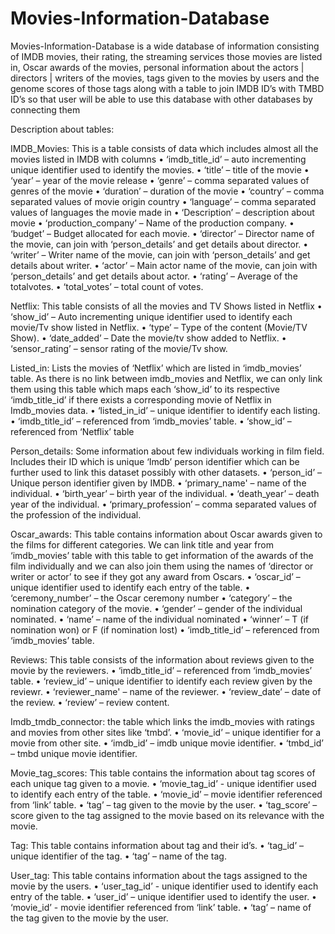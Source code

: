 # Movies-Information-Database
 Movies-Information-Database is a wide database of information consisting of IMDB movies, their rating, the streaming services those movies are listed in, Oscar awards of the movies, personal information about the actors | directors | writers of the movies, tags given to the movies by users and the genome scores of those tags along with a table to join IMDB ID’s with TMBD ID’s so that user will be able to use this database with other databases by connecting them
 
Description about tables:

IMDB_Movies: This is a table consists of data which includes almost all the movies listed in IMDB with columns 
•	‘imdb_title_id’ – auto incrementing unique identifier used to identify the movies.
•	‘title’ – title of the movie
•	‘year’ – year of the movie release
•	‘genre’ – comma separated values of genres of the movie
•	‘duration’ – duration of the movie
•	‘country’ – comma separated values of movie origin country
•	‘language’ – comma separated values of languages the movie made in 
•	‘Description’ – description about movie
•	‘production_company’ – Name of the production company.
•	‘budget’ – Budget allocated for each movie.
•	‘director’ – Director name of the movie, can join with ‘person_details’ and get details about director.
•	‘writer’ – Writer name of the movie, can join with ‘person_details’ and get details about writer.
•	‘actor’ – Main actor name of the movie, can join with ‘person_details’ and get details about actor.
•	‘rating’ – Average of the totalvotes.
•	‘total_votes’ – total count of votes.



Netflix: This table consists of all the movies and TV Shows listed in Netflix
•	‘show_id’ – Auto incrementing unique identifier used to identify each movie/Tv show listed in Netflix.
•	‘type’ – Type of the content (Movie/TV Show).
•	‘date_added’ – Date the movie/tv show added to Netflix.
•	‘sensor_rating’ – sensor rating of the movie/Tv show.

Listed_in: Lists the movies of ‘Netflix’ which are listed in ‘imdb_movies’ table. As there is no link between imdb_movies and Netflix, we can only link them using this table which maps each ‘show_id’ to its respective ‘imdb_title_id’ if there exists a corresponding movie of Netflix in Imdb_movies data.
•	‘listed_in_id’ – unique identifier to identify each listing.
•	‘imdb_title_id’ – referenced from ‘imdb_movies’ table.
•	‘show_id’ – referenced from ‘Netflix’ table

Person_details: Some information about few individuals working in film field. Includes their ID which is unique ‘Imdb’ person identifier which can be further used to link this dataset possibly with other datasets.
•	‘person_id’ – Unique person identifier given by IMDB.
•	‘primary_name' – name of the individual.
•	‘birth_year’ – birth year of the individual.
•	‘death_year’ – death year of the individual.
•	‘primary_profession’ – comma separated values of the profession of the individual.

Oscar_awards:  This table contains information about Oscar awards given to the films for different categories. We can link title and year from ‘imdb_movies’ table with this table to get information of the awards of the film individually and we can also join them using the names of ‘director or writer or actor’ to see if they got any award from Oscars. 
•	‘oscar_id’ – unique identifier used to identify each entry of the table.
•	‘ceremony_number’ – the Oscar ceremony number
•	‘category’ – the nomination category of the movie.
•	‘gender’ – gender of the individual nominated.
•	‘name’ – name of the individual nominated
•	‘winner’ – T (if nomination won) or F (if nomination lost)
•	‘imdb_title_id’ – referenced from ‘imdb_movies’ table.


Reviews:  This table consists of the information about reviews given to the movie by the reviewers.
•	‘imdb_title_id’ – referenced from ‘imdb_movies’ table.
•	‘review_id’ – unique identifier to identify each review given by the reviewr.
•	‘reviewer_name' – name of the reviewer.
•	‘review_date’ – date of the review.
•	‘review’ – review content.

Imdb_tmdb_connector: the table which links the imdb_movies with ratings and movies from other sites like ‘tmbd’.
•	‘movie_id’ – unique identifier for a movie from other site.
•	‘imdb_id’ – imdb unique movie identifier.
•	‘tmbd_id’ – tmbd unique movie identifier.

Movie_tag_scores: This table contains the information about tag scores of each unique tag given to a movie.
•	‘movie_tag_id’ - unique identifier used to identify each entry of the table.
•	‘movie_id’ – movie identifier referenced from ‘link’ table.
•	‘tag’ – tag given to the movie by the user.
•	‘tag_score’ – score given to the tag assigned to the movie based on its relevance with the movie.

Tag: This table contains information about tag and their id’s.
•	‘tag_id’ – unique identifier of the tag.
•	‘tag’ – name of the tag.

User_tag: This table contains information about the tags assigned to the movie by the users.
•	‘user_tag_id’ - unique identifier used to identify each entry of the table.
•	‘user_id’ – unique identifier used to identify the user.
•	‘movie_id’ - movie identifier referenced from ‘link’ table.
•	‘tag’ – name of the tag given to the movie by the user.
